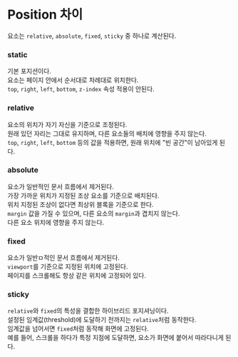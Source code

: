 # Position 차이

요소는 `relative`, `absolute`, `fixed`, `sticky` 중 하나로 계산된다.

### static

기본 포지션이다. <br />
요소는 페이지 안에서 순서대로 차례대로 위치한다. <br />
`top`, `right`, `left`, `bottom`, `z-index` 속성 적용이 안된다.

### relative

요소의 위치가 자기 자신을 기준으로 조정된다. <br />
원래 있던 자리는 그대로 유지하며, 다른 요소들의 배치에 영향을 주지 않는다. <br />
`top`, `right`, `left`, `bottom` 등의 값을 적용하면, 원래 위치에 "빈 공간"이 남아있게 된다.

### absolute

요소가 일반적인 문서 흐름에서 제거된다. <br />
가장 가까운 위치가 지정된 조상 요소를 기준으로 배치된다. <br />
위치 지정된 조상이 없다면 최상위 블록을 기준으로 한다. <br />
`margin` 값을 가질 수 있으며, 다른 요소의 `margin`과 겹치지 않는다. <br />
다른 요소 위치에 영향을 주지 않는다.

### fixed

요소가 일반ㅁ적인 문서 흐름에서 제거된다. <br />
`viewport`를 기준으로 지정된 위치에 고정된다. <br />
페이지를 스크롤해도 항상 같은 위치에 고정되어 있다.

### sticky

`relative`와 `fixed`의 특성을 결합한 하이브리드 포지셔닝이다. <br />
설정된 임계값(threshold)에 도달하기 전까지는 `relative`처럼 동작한다.<br />
임계값을 넘어서면 `fixed`처럼 동작해 화면에 고정된다. <br />
예를 들어, 스크롤을 하다가 특정 지점에 도달하면, 요소가 화면에 붙어서 따라다니게 된다.
